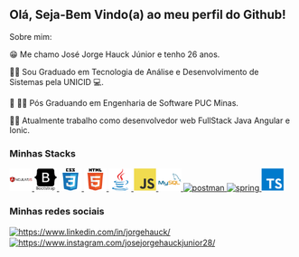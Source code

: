 ## Olá, Seja-Bem Vindo(a) ao meu perfil do Github! 

Sobre mim:

:grin: Me chamo José Jorge Hauck Júnior e tenho 26 anos.

:man_student: Sou Graduado em Tecnologia de Análise e Desenvolvimento de Sistemas pela UNICID 💻.

:orange_book: :man_technologist: Pós Graduando em Engenharia de Software PUC Minas.
 
:office_worker: Atualmente trabalho como desenvolvedor web FullStack Java Angular e Ionic.

### Minhas Stacks


<p align="left"> <a href="https://angular.io" target="_blank"> <img src="https://raw.githubusercontent.com/devicons/devicon/master/icons/angularjs/angularjs-original-wordmark.svg" alt="angularjs" width="40" height="40"/> </a> <a href="https://getbootstrap.com" target="_blank"> <img src="https://raw.githubusercontent.com/devicons/devicon/master/icons/bootstrap/bootstrap-plain-wordmark.svg" alt="bootstrap" width="40" height="40"/> </a> <a href="https://www.w3schools.com/css/" target="_blank"> <img src="https://raw.githubusercontent.com/devicons/devicon/master/icons/css3/css3-original-wordmark.svg" alt="css3" width="40" height="40"/> </a> <a href="https://www.w3.org/html/" target="_blank"> <img src="https://raw.githubusercontent.com/devicons/devicon/master/icons/html5/html5-original-wordmark.svg" alt="html5" width="40" height="40"/> </a> <a href="https://www.java.com" target="_blank"> <img src="https://raw.githubusercontent.com/devicons/devicon/master/icons/java/java-original.svg" alt="java" width="40" height="40"/> </a> <a href="https://developer.mozilla.org/en-US/docs/Web/JavaScript" target="_blank"> <img src="https://raw.githubusercontent.com/devicons/devicon/master/icons/javascript/javascript-original.svg" alt="javascript" width="40" height="40"/> </a> <a href="https://www.mysql.com/" target="_blank"> <img src="https://raw.githubusercontent.com/devicons/devicon/master/icons/mysql/mysql-original-wordmark.svg" alt="mysql" width="40" height="40"/> </a> <a href="https://postman.com" target="_blank"> <img src="https://www.vectorlogo.zone/logos/getpostman/getpostman-icon.svg" alt="postman" width="40" height="40"/> </a> <a href="https://spring.io/" target="_blank"> <img src="https://www.vectorlogo.zone/logos/springio/springio-icon.svg" alt="spring" width="40" height="40"/> </a> <a href="https://www.typescriptlang.org/" target="_blank"> <img src="https://raw.githubusercontent.com/devicons/devicon/master/icons/typescript/typescript-original.svg" alt="typescript" width="40" height="40"/> </a> </p>

### Minhas redes sociais

<p align="left">
<a href="https://linkedin.com/in/https://www.linkedin.com/in/jorgehauck/" target="blank"><img align="center" src="https://cdn.jsdelivr.net/npm/simple-icons@3.0.1/icons/linkedin.svg" alt="https://www.linkedin.com/in/jorgehauck/" height="30" width="40" /></a>
<a href="https://instagram.com/https://www.instagram.com/josejorgehauckjunior28/" target="blank"><img align="center" src="https://cdn.jsdelivr.net/npm/simple-icons@3.0.1/icons/instagram.svg" alt="https://www.instagram.com/josejorgehauckjunior28/" height="30" width="40" /></a>
</p>
